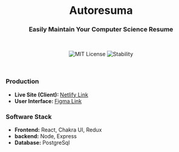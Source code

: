 <h1 align="center">Autoresuma</h1>
<h3 align="center">Easily Maintain Your Computer Science Resume</h3>
<br>

<p align="center">
    <img alt="MIT License" src="https://img.shields.io/github/license/nandbyte/autoresuma"/>
    <img alt="Stability" src="https://img.shields.io/badge/stability-WIP-red" />
</p>
<br>

<h3>Production</h3>
<ul>
<li><b>Live Site (Client): </b> <a href="https://autoresuma.netlify.app">Netlify Link</a></li>
<li><b>User Interface: </b> <a href="https://www.figma.com/file/HKVpy14aO1h06bvTiJsais/Autoresuma?node-id=0%3A1">Figma Link</a></li>
</ul>

<h3>Software Stack</h3>
<ul>
<li><b>Frontend:</b> React, Chakra UI, Redux</li>
<li><b>backend:</b> Node, Express</li>
<li><b>Database:</b> PostgreSql</li>
</ul>




